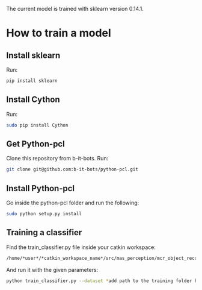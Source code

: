 The current model is trained with sklearn version 0.14.1.

# How to train a model
## Install sklearn

Run:
```sh
pip install sklearn
```
## Install Cython

Run:
```sh
sudo pip install Cython
```
## Get Python-pcl

Clone this repository from b-it-bots. Run:
```sh
git clone git@github.com:b-it-bots/python-pcl.git
```
## Install Python-pcl

Go inside the python-pcl folder and run the following:
```sh
sudo python setup.py install
```
## Training a classifier

Find the train_classifier.py file inside your catkin workspace:
```sh
/home/*user*/*catkin_workspace_name*/src/mas_perception/mcr_object_recognition_mean_circle/ros/tools/train_classifier.py
```
And run it with the given parameters:
```sh
python train_classifier.py --dataset *add path to the training folder here*
```
